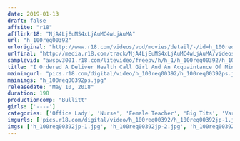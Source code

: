 ```yaml
---
date: 2019-01-13
draft: false
affsite: "r18"
afflinkr18: "NjA4LjEuMS4xLjAuMC4wLjAuMA"
url: "h_100req00392"
urloriginal: "http://www.r18.com/videos/vod/movies/detail/-/id=h_100req00392"
urlfinal: "http://media.r18.com/track/NjA4LjEuMS4xLjAuMC4wLjAuMA/videos/vod/movies/detail/-/id=h_100req00392"
samplevid: "awspv3001.r18.com/litevideo/freepv/h/h_1/h_100req00392/h_100req00392_dmb_w.mp4"
title: "I Ordered A Deliver Health Call Girl And An Acquaintance Of Mine Came Over, And It Got Really Uncomfortable! Usually There Would Be No Way I Could Go Through With It, But She Said To Me, 'Since You Already Paid...' She Was So Thoughtful That I Got To Have The Thrill And Suspense Of Raw Creampie Fucking!?"
mainimgurl: "pics.r18.com/digital/video/h_100req00392/h_100req00392ps.jpg"
mainimgs: "h_100req00392ps.jpg"
releasedate: "May 10, 2018"
duration: 198
productioncomp: "Bullitt"
girls: ['----']
categories: ['Office Lady', 'Nurse', 'Female Teacher', 'Big Tits', 'Variety', 'Voyeur', 'Amateur', 'Hi-Def']
imgurls: ['pics.r18.com/digital/video/h_100req00392/h_100req00392jp-1.jpg', 'pics.r18.com/digital/video/h_100req00392/h_100req00392jp-2.jpg', 'pics.r18.com/digital/video/h_100req00392/h_100req00392jp-3.jpg', 'pics.r18.com/digital/video/h_100req00392/h_100req00392jp-4.jpg', 'pics.r18.com/digital/video/h_100req00392/h_100req00392jp-5.jpg', 'pics.r18.com/digital/video/h_100req00392/h_100req00392jp-6.jpg', 'pics.r18.com/digital/video/h_100req00392/h_100req00392jp-7.jpg', 'pics.r18.com/digital/video/h_100req00392/h_100req00392jp-8.jpg', 'pics.r18.com/digital/video/h_100req00392/h_100req00392jp-9.jpg', 'pics.r18.com/digital/video/h_100req00392/h_100req00392jp-10.jpg', 'pics.r18.com/digital/video/h_100req00392/h_100req00392jp-11.jpg', 'pics.r18.com/digital/video/h_100req00392/h_100req00392jp-12.jpg', 'pics.r18.com/digital/video/h_100req00392/h_100req00392jp-13.jpg', 'pics.r18.com/digital/video/h_100req00392/h_100req00392jp-14.jpg', 'pics.r18.com/digital/video/h_100req00392/h_100req00392jp-15.jpg', 'pics.r18.com/digital/video/h_100req00392/h_100req00392jp-16.jpg', 'pics.r18.com/digital/video/h_100req00392/h_100req00392jp-17.jpg', 'pics.r18.com/digital/video/h_100req00392/h_100req00392jp-18.jpg', 'pics.r18.com/digital/video/h_100req00392/h_100req00392jp-19.jpg', 'pics.r18.com/digital/video/h_100req00392/h_100req00392jp-20.jpg']
imgs: ['h_100req00392jp-1.jpg', 'h_100req00392jp-2.jpg', 'h_100req00392jp-3.jpg', 'h_100req00392jp-4.jpg', 'h_100req00392jp-5.jpg', 'h_100req00392jp-6.jpg', 'h_100req00392jp-7.jpg', 'h_100req00392jp-8.jpg', 'h_100req00392jp-9.jpg', 'h_100req00392jp-10.jpg', 'h_100req00392jp-11.jpg', 'h_100req00392jp-12.jpg', 'h_100req00392jp-13.jpg', 'h_100req00392jp-14.jpg', 'h_100req00392jp-15.jpg', 'h_100req00392jp-16.jpg', 'h_100req00392jp-17.jpg', 'h_100req00392jp-18.jpg', 'h_100req00392jp-19.jpg', 'h_100req00392jp-20.jpg']
---
```


